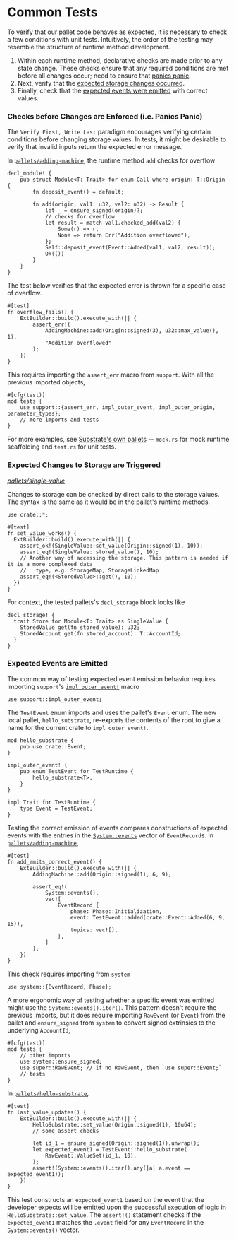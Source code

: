 # Common Tests

To verify that our pallet code behaves as expected, it is necessary to check a few conditions with unit tests. Intuitively, the order of the testing may resemble the structure of runtime method development.
1. Within each runtime method, declarative checks are made prior to any state change. These checks ensure that any required conditions are met before all changes occur; need to ensure that [panics panic](#panicspanic).
2. Next, verify that the [expected storage changes occurred](#storage).
3. Finally, check that the [expected events were emitted](#events) with correct values.

### Checks before Changes are Enforced (i.e. Panics Panic) <a name = "panicspanic"></a>

The `Verify First, Write Last` paradigm encourages verifying certain conditions before changing storage values. In tests, it might be desirable to verify that invalid inputs return the expected error message.

In [`pallets/adding-machine`](https://github.com/substrate-developer-hub/recipes/tree/master/pallets/adding-machine), the runtime method `add` checks for overflow

```rust, ignore
decl_module! {
    pub struct Module<T: Trait> for enum Call where origin: T::Origin {
        fn deposit_event() = default;

        fn add(origin, val1: u32, val2: u32) -> Result {
            let _ = ensure_signed(origin)?;
            // checks for overflow
            let result = match val1.checked_add(val2) {
                Some(r) => r,
                None => return Err("Addition overflowed"),
            };
            Self::deposit_event(Event::Added(val1, val2, result));
            Ok(())
        }
    }
}
```

The test below verifies that the expected error is thrown for a specific case of overflow.

```rust, ignore
#[test]
fn overflow_fails() {
	ExtBuilder::build().execute_with(|| {
		assert_err!(
			AddingMachine::add(Origin::signed(3), u32::max_value(), 1),
			"Addition overflowed"
		);
	})
}
```

This requires importing the `assert_err` macro from `support`. With all the previous imported objects,

```rust, ignore
#[cfg(test)]
mod tests {
	use support::{assert_err, impl_outer_event, impl_outer_origin, parameter_types};
	// more imports and tests
}
```

For more examples, see [Substrate's own pallets](https://github.com/paritytech/substrate/tree/master/frame) -- `mock.rs` for mock runtime scaffolding and `test.rs` for unit tests.

### Expected Changes to Storage are Triggered <a name = "storage"></a>

*[pallets/single-value](https://github.com/substrate-developer-hub/recipes/tree/master/pallets/single-value)*

Changes to storage can be checked by direct calls to the storage values. The syntax is the same as it would be in the pallet's runtime methods.

```rust, ignore
use crate::*;

#[test]
fn set_value_works() {
  ExtBuilder::build().execute_with(|| {
    assert_ok!(SingleValue::set_value(Origin::signed(1), 10));
    assert_eq!(SingleValue::stored_value(), 10);
    // Another way of accessing the storage. This pattern is needed if it is a more complexed data
    //   type, e.g. StorageMap, StorageLinkedMap
    assert_eq!(<StoredValue>::get(), 10);
  })
}
```

For context, the tested pallets's `decl_storage` block looks like

```rust, ignore
decl_storage! {
  trait Store for Module<T: Trait> as SingleValue {
    StoredValue get(fn stored_value): u32;
    StoredAccount get(fn stored_account): T::AccountId;
  }
}
```

### Expected Events are Emitted <a name = "events"></a>

The common way of testing expected event emission behavior requires importing `support`'s [`impl_outer_event!`](https://crates.parity.io/frame_support/macro.impl_outer_event.html) macro

```rust, ignore
use support::impl_outer_event;
```

The `TestEvent` enum imports and uses the pallet's `Event` enum. The new local pallet, `hello_substrate`, re-exports the contents of the root to give a name for the current crate to `impl_outer_event!`.

```rust, ignore
mod hello_substrate {
	pub use crate::Event;
}

impl_outer_event! {
	pub enum TestEvent for TestRuntime {
		hello_substrate<T>,
	}
}

impl Trait for TestRuntime {
	type Event = TestEvent;
}
```

Testing the correct emission of events compares constructions of expected events with the entries in the [`System::events`](https://crates.parity.io/frame_system/struct.Module.html#method.events) vector of `EventRecord`s. In [`pallets/adding-machine`](https://github.com/substrate-developer-hub/recipes/tree/master//pallets/adding-machine),

```rust, ignore
#[test]
fn add_emits_correct_event() {
	ExtBuilder::build().execute_with(|| {
		AddingMachine::add(Origin::signed(1), 6, 9);

		assert_eq!(
			System::events(),
			vec![
				EventRecord {
					phase: Phase::Initialization,
					event: TestEvent::added(crate::Event::Added(6, 9, 15)),
					topics: vec![],
				},
			]
		);
	})
}
```

This check requires importing from `system`

```rust, ignore
use system::{EventRecord, Phase};
```

A more ergonomic way of testing whether a specific event was emitted might use the `System::events().iter()`. This pattern doesn't require the previous imports, but it does require importing `RawEvent` (or `Event`) from the pallet and `ensure_signed` from `system` to convert signed extrinsics to the underlying `AccountId`,

```rust, ignore
#[cfg(test)]
mod tests {
	// other imports
	use system::ensure_signed;
	use super::RawEvent; // if no RawEvent, then `use super::Event;`
	// tests
}
```

In [`pallets/hello-substrate`](https://github.com/substrate-developer-hub/recipes/tree/master/pallets/hello-substrate),

```rust, ignore
#[test]
fn last_value_updates() {
	ExtBuilder::build().execute_with(|| {
		HelloSubstrate::set_value(Origin::signed(1), 10u64);
		// some assert checks

		let id_1 = ensure_signed(Origin::signed(1)).unwrap();
		let expected_event1 = TestEvent::hello_substrate(
			RawEvent::ValueSet(id_1, 10),
		);
		assert!(System::events().iter().any(|a| a.event == expected_event1));
	})
}
```

This test constructs an `expected_event1` based on the event that the developer expects will be emitted upon the successful execution of logic in `HelloSubstrate::set_value`. The `assert!()` statement checks if the `expected_event1` matches the `.event` field for any `EventRecord` in the `System::events()` vector.
